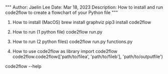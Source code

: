"""
Author: Jaelin Lee
Date: Mar 18, 2023
Description: How to install and run code2flow to create a flowchart of your Python file
"""

1. How to install (MacOS)
   brew install graphviz
   pip3 install code2flow

2. How to run (1 python file)
   code2flow run.py

3. How to run (2 python files)
   code2flow run.py functions.py

4. How to use code2flow as library
   import code2flow
   code2flow.code2flow(['path/to/filea', 'path/to/fileb'], 'path/to/outputfile')

code2flow --help

